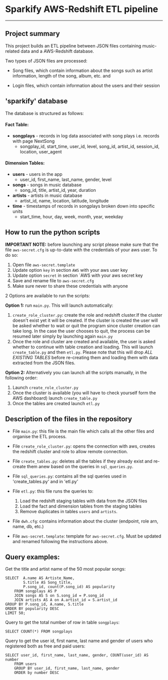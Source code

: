 # Sparkify AWS-Redshift ETL pipeline
___

## Project summary

This project builds an ETL pipeline between JSON files containing music-related data and a AWS-Redshift database.

Two types of JSON files are processed:
- Song files, which contain information about the songs such as artist information, length of the song, album, etc. and

- Login files, which contain information about the users and their session 

## 'sparkify' database

The database is structured as follows:

#### Fact Table:

- **songplays** - records in log data associated with song plays i.e. records with page NextSong
    - songplay_id, start_time, user_id, level, song_id, artist_id, session_id, location, user_agent

#### Dimension Tables:

- **users** - users in the app
    - user_id, first_name, last_name, gender, level
- **songs** - songs in music database
    - song_id, title, artist_id, year, duration
- **artists** - artists in music database
    - artist_id, name, location, latitude, longitude
- **time** - timestamps of records in songplays broken down into specific units
    - start_time, hour, day, week, month, year, weekday

## How to run the python scripts

**IMPORTANT NOTE:** before launching any script please make sure that the file `aws-secret.cfg` is up-to-date with 
the credentials of your aws user. To do so:
1. Open file `aws-secret.template`
2. Update option `key` in section `AWS` with your aws user key
3. Update option `secret` in section `AWS with your aws secret key
4. Save and rename file to `aws-secret.cfg`
5. Make sure never to share these credentials with anyone

2 Options are available to run the scripts:

**Option 1:** run `main.py`. This will launch automatically:
1. `create_role_cluster.py`: create the role and redshift cluster.If the cluster doesn't exist 
yet it will be created. If the cluster is created the user will be asked whether to wait or quit 
the program since cluster creation can take long. In the case the user chooses to quit, the process can be resumed later simply by launching again `main.py` 
2. Once the role and cluster are created and available, the user is asked whether to continue with table creation and loading. This will launch 
`create_table.py` and then `etl.py`. Please note that this will drop *ALL EXISTING TABLES* before re-creating 
them and loading them with data extracted from the JSON files.

**Option 2:** Alternatively you can launch all the scripts manually, in the following order:
1. Launch `create_role_cluster.py`
2. Once the cluster is available (you will have to check yourself form the AWS dashboard) launch `create_table.py`
3. Once the tables are created launch `etl.py`

## Description of the files in the repository
- File `main.py`: this file is the main file which calls all the other files and organise the 
ETL process.

- File `create_role_cluster.py`: opens the connection with aws, creates the redshift cluster and 
role to allow remote connection. 

- File `create_tables.py`: deletes all the tables if they already exist and re-create them anew based on the
queries in `sql_queries.py`.

- File `sql_queries.py`: contains all the sql queries used in 'create_tables.py' and in 'etl.py'

- File `etl.py`: this file runs the queries to:
    1. Load the redshift staging tables with data from the JSON files
    2. Load the fact and dimension tables from the staging tables
    3. Remove duplicates in tables `users` and `artists`. 

- File `dwh.cfg`: contains information about the cluster (endpoint, role arn, name, db, etc.)

- File `aws-secret.template`: template for `aws-secret.cfg`. Must be updated and renamed following the 
instructions above.

## Query examples:

Get the title and artist name of the 50 most popular songs:

    SELECT  A.name AS Artiste_Name,
            S.title AS Song_title,
            P.song_id, count(P.song_id) AS popularity
        FROM songplays AS P
        JOIN songs AS S on S.song_id = P.song_id
        JOIN artists AS A on A.artist_id = S.artist_id
    GROUP BY P.song_id, A.name, S.title
    ORDER BY popularity DESC
    LIMIT 50;

Query to get the total number of row in table `songplays`:

    SELECT COUNT(*) FROM songplays

Query to get the user id, first name, last name and gender of users who registered both as free and paid users:
   
    SELECT user_id, first_name, last_name, gender, COUNT(user_id) AS number
        FROM users
        GROUP BY user_id, first_name, last_name, gender
        ORDER by number DESC
